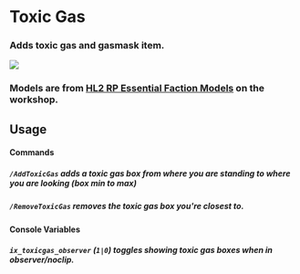 # Toxic Gas
### Adds toxic gas and gasmask item.

![](https://i.imgur.com/G9RUG3d.jpg)

### Models are from [HL2 RP Essential Faction Models](https://steamcommunity.com/sharedfiles/filedetails/?id=636614821) on the workshop.

## Usage

#### Commands
##### `/AddToxicGas` adds a toxic gas box from where you are standing to where you are looking (box min to max)
##### `/RemoveToxicGas` removes the toxic gas box you're closest to.

#### Console Variables
##### `ix_toxicgas_observer` (`1|0`) toggles showing toxic gas boxes when in observer/noclip.
